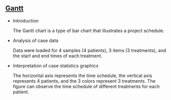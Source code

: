 ## [Gantt](/basic/gantt)

- Introduction 

  The Gantt chart is a type of bar chart that illustrates a project schedule.

- Analysis of case data

  Data were loaded for 4 samples (4 patients), 3 items (3 treatments), and the start and end times of each treatment.

- Interpretation of case statistics graphics

  The horizontal axis represents the time schedule, the vertical axis represents 4 patients, and the 3 colors represent 3 treatments. The figure can observe the time schedule of different treatments for each patient.

